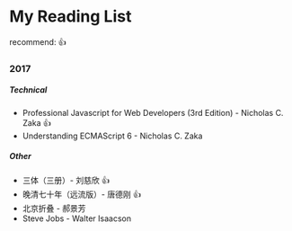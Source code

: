 # My Reading List
recommend: :thumbsup:
### 2017
##### Technical
 - Professional Javascript for Web Developers (3rd Edition) - Nicholas C. Zaka :thumbsup:
 - Understanding ECMAScript 6 - Nicholas C. Zaka
##### Other
 - 三体（三册）- 刘慈欣 :thumbsup:
 - 晚清七十年（远流版）-  唐德刚 :thumbsup:
 - 北京折叠 - 郝景芳
 - Steve Jobs - Walter Isaacson
